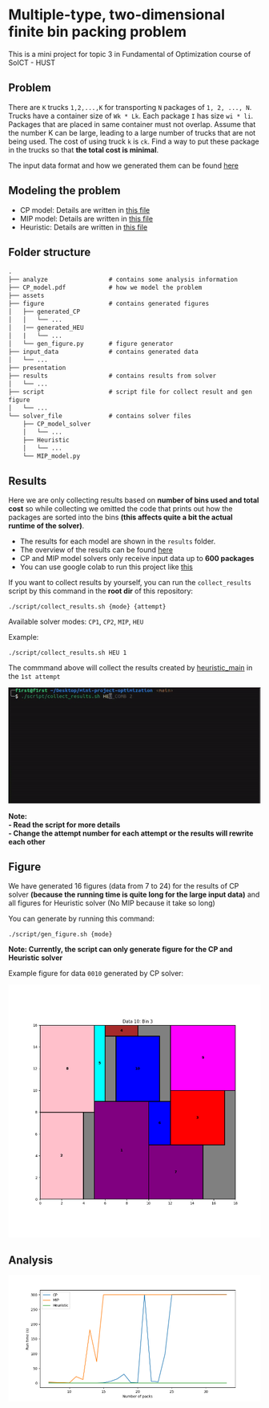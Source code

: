 # Multiple-type, two-dimensional finite bin packing problem
This is a mini project for topic 3 in Fundamental of Optimization course of SoICT - HUST
## Problem
There are `K` trucks `1,2,...,K` for transporting `N` packages of `1, 2, ..., N`. Trucks have a container size of `Wk * Lk`. Each package `I` has size `wi * li`. Packages that are placed in same container must not overlap. Assume that the number K can be large, leading to a large number of trucks that are not being used. The cost of using truck `k` is `ck`. Find a way to put these package in the trucks so that **the total cost is minimal**.  

The input data format and how we generated them can be found [here](./input_data/README.md) 

## Modeling the problem
- CP model: Details are written in [this file](CP_model.pdf)
- MIP model: Details are written in [this file](MIP_model.pdf)
- Heuristic: Details are written in [this file](Heuristic.pdf)

## Folder structure
```
.
├── analyze                 # contains some analysis information
├── CP_model.pdf            # how we model the problem
├── assets
├── figure                  # contains generated figures
│   ├── generated_CP
│   │   └── ...
│   |── generated_HEU
│   |   └── ...
│   └── gen_figure.py       # figure generator
├── input_data              # contains generated data
│   └── ...
├── presentation
├── results                 # contains results from solver
│   └── ...
├── script                  # script file for collect result and gen figure
│   └── ...
└── solver_file             # contains solver files
    ├── CP_model_solver
    │   └── ...
    ├── Heuristic
    │   └── ...
    └── MIP_model.py
```

## Results
Here we are only collecting results based on **number of bins used and total cost** so while collecting we omitted the code that prints out how the packages are sorted into the bins **(this affects quite a bit the actual runtime of the solver)**.
- The results for each model are shown in the `results` folder.
- The overview of the results can be found [here](./results/results.pdf)
- CP and MIP model solvers only receive input data up to **600 packages**   
- You can use google colab to run this project like [this](https://colab.research.google.com/drive/1ouxqr2eeJTfJou74Oxw4Syih_zFGgm2p?usp=sharing)    

If you want to collect results by yourself, you can run the `collect_results` script by this command in the **root dir** of this repository:
```
./script/collect_results.sh {mode} {attempt}
```
Available solver modes: `CP1`, `CP2`, `MIP`, `HEU`

Example:
```
./script/collect_results.sh HEU 1
```  
The commmand above will collect the results created by [heuristic_main](/solver_file/Heuristic/) in the `1st attempt`     
  
![Example](./assets/example.gif)  
  
**Note:**   
**- Read the script for more details**  
**- Change the attempt number for each attempt or the results will rewrite each other**
## Figure
We have generated 16 figures (data from 7 to 24) for the results of CP solver **(because the running time is quite long for the large input data)** and all figures for Heuristic solver (No MIP because it take so long)    
  
You can generate by running this command:  
```
./script/gen_figure.sh {mode}
```
**Note: Currently, the script can only generate figure for the CP and Heuristic solver** 

Example figure for data `0010` generated by CP solver:  
  
![Example](./figure/generated_CP/0010/bin_3.png)  


## Analysis

![Example](./analyze/compare_first_25_run_time.png)
